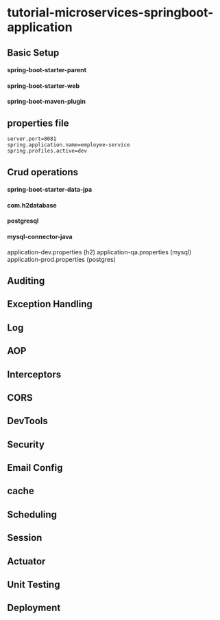 # tutorial-microservices-springboot-application

## Basic Setup
#### spring-boot-starter-parent
#### spring-boot-starter-web
#### spring-boot-maven-plugin

## properties file
```
server.port=8081
spring.application.name=employee-service
spring.profiles.active=dev
```
## Crud operations
#### spring-boot-starter-data-jpa
#### com.h2database
#### postgresql
#### mysql-connector-java

application-dev.properties (h2)
application-qa.properties (mysql)
application-prod.properties (postgres)

## Auditing
## Exception Handling
## Log
## AOP
## Interceptors
## CORS
## DevTools
## Security
## Email Config
## cache
## Scheduling
## Session
## Actuator
## Unit Testing
## Deployment
